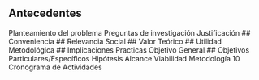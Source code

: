 ## Antecedentes
Planteamiento del problema
Preguntas de investigación
Justificación
	## Conveniencia
	## Relevancia Social
	## Valor Teórico
	## Utilidad Metodológica
	## Implicaciones Practicas
Objetivo General
	## Objetivos Particulares/Específicos
Hipótesis
Alcance
Viabilidad
Metodología
10 Cronograma de Actividades